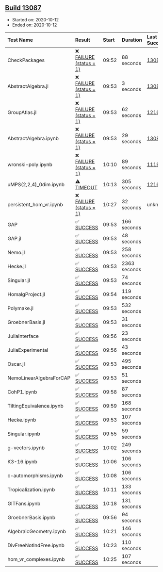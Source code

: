 ## [Build 13087](https://oscarci.mathematik.uni-kl.de/job/oscar/13087/)

* Started on: 2020-10-12
* Ended on: 2020-10-12

| Test Name    | Result | Start | Duration | Last Success | First Failure |
|:-------------|:-------|:------|:---------|:-------------|:--------------|
| CheckPackages | ❌ [FAILURE (status = 1)](https://oscarci.mathematik.uni-kl.de/job/oscar/13087/artifact/logs/build-13087/CheckPackages.log) | 09:52 | 88 seconds | [13085](https://oscarci.mathematik.uni-kl.de/job/oscar/13085/) | [13086](https://oscarci.mathematik.uni-kl.de/job/oscar/13086/) |
| AbstractAlgebra.jl | ❌ [FAILURE (status = 1)](https://oscarci.mathematik.uni-kl.de/job/oscar/13087/artifact/logs/build-13087/AbstractAlgebra.jl.log) | 09:53 | 3 seconds | [13085](https://oscarci.mathematik.uni-kl.de/job/oscar/13085/) | [13086](https://oscarci.mathematik.uni-kl.de/job/oscar/13086/) |
| GroupAtlas.jl | ❌ [FAILURE (status = 1)](https://oscarci.mathematik.uni-kl.de/job/oscar/13087/artifact/logs/build-13087/GroupAtlas.jl.log) | 09:53 | 62 seconds | [12167](https://oscarci.mathematik.uni-kl.de/job/oscar/12167/) | [12168](https://oscarci.mathematik.uni-kl.de/job/oscar/12168/) |
| AbstractAlgebra.ipynb | ❌ [FAILURE (status = 1)](https://oscarci.mathematik.uni-kl.de/job/oscar/13087/artifact/logs/build-13087/AbstractAlgebra.ipynb.log) | 09:53 | 29 seconds | [13085](https://oscarci.mathematik.uni-kl.de/job/oscar/13085/) | [13086](https://oscarci.mathematik.uni-kl.de/job/oscar/13086/) |
| wronski-poly.ipynb | ❌ [FAILURE (status = 1)](https://oscarci.mathematik.uni-kl.de/job/oscar/13087/artifact/logs/build-13087/wronski-poly.ipynb.log) | 10:10 | 89 seconds | [11192](https://oscarci.mathematik.uni-kl.de/job/oscar/11192/) | [11193](https://oscarci.mathematik.uni-kl.de/job/oscar/11193/) |
| uMPS(2,2,4)_0dim.ipynb | ⚠ [TIMEOUT](https://oscarci.mathematik.uni-kl.de/job/oscar/13087/artifact/logs/build-13087/uMPS-2-2-4-_0dim.ipynb.log) | 10:13 | 305 seconds | [12167](https://oscarci.mathematik.uni-kl.de/job/oscar/12167/) | [12168](https://oscarci.mathematik.uni-kl.de/job/oscar/12168/) |
| persistent_hom_vr.ipynb | ❌ [FAILURE (status = 1)](https://oscarci.mathematik.uni-kl.de/job/oscar/13087/artifact/logs/build-13087/persistent_hom_vr.ipynb.log) | 10:27 | 32 seconds | unknown | unknown |
| GAP | ✅ [SUCCESS](https://oscarci.mathematik.uni-kl.de/job/oscar/13087/artifact/logs/build-13087/GAP.log) | 09:53 | 166 seconds |  |  |
| GAP.jl | ✅ [SUCCESS](https://oscarci.mathematik.uni-kl.de/job/oscar/13087/artifact/logs/build-13087/GAP.jl.log) | 09:53 | 48 seconds |  |  |
| Nemo.jl | ✅ [SUCCESS](https://oscarci.mathematik.uni-kl.de/job/oscar/13087/artifact/logs/build-13087/Nemo.jl.log) | 09:53 | 258 seconds |  |  |
| Hecke.jl | ✅ [SUCCESS](https://oscarci.mathematik.uni-kl.de/job/oscar/13087/artifact/logs/build-13087/Hecke.jl.log) | 09:53 | 2363 seconds |  |  |
| Singular.jl | ✅ [SUCCESS](https://oscarci.mathematik.uni-kl.de/job/oscar/13087/artifact/logs/build-13087/Singular.jl.log) | 09:53 | 74 seconds |  |  |
| HomalgProject.jl | ✅ [SUCCESS](https://oscarci.mathematik.uni-kl.de/job/oscar/13087/artifact/logs/build-13087/HomalgProject.jl.log) | 09:54 | 119 seconds |  |  |
| Polymake.jl | ✅ [SUCCESS](https://oscarci.mathematik.uni-kl.de/job/oscar/13087/artifact/logs/build-13087/Polymake.jl.log) | 09:53 | 532 seconds |  |  |
| GroebnerBasis.jl | ✅ [SUCCESS](https://oscarci.mathematik.uni-kl.de/job/oscar/13087/artifact/logs/build-13087/GroebnerBasis.jl.log) | 09:53 | 31 seconds |  |  |
| JuliaInterface | ✅ [SUCCESS](https://oscarci.mathematik.uni-kl.de/job/oscar/13087/artifact/logs/build-13087/JuliaInterface.log) | 09:56 | 23 seconds |  |  |
| JuliaExperimental | ✅ [SUCCESS](https://oscarci.mathematik.uni-kl.de/job/oscar/13087/artifact/logs/build-13087/JuliaExperimental.log) | 09:56 | 43 seconds |  |  |
| Oscar.jl | ✅ [SUCCESS](https://oscarci.mathematik.uni-kl.de/job/oscar/13087/artifact/logs/build-13087/Oscar.jl.log) | 09:53 | 495 seconds |  |  |
| NemoLinearAlgebraForCAP | ✅ [SUCCESS](https://oscarci.mathematik.uni-kl.de/job/oscar/13087/artifact/logs/build-13087/NemoLinearAlgebraForCAP.log) | 09:53 | 51 seconds |  |  |
| CohP1.ipynb | ✅ [SUCCESS](https://oscarci.mathematik.uni-kl.de/job/oscar/13087/artifact/logs/build-13087/CohP1.ipynb.log) | 09:58 | 87 seconds |  |  |
| TiltingEquivalence.ipynb | ✅ [SUCCESS](https://oscarci.mathematik.uni-kl.de/job/oscar/13087/artifact/logs/build-13087/TiltingEquivalence.ipynb.log) | 09:59 | 168 seconds |  |  |
| Hecke.ipynb | ✅ [SUCCESS](https://oscarci.mathematik.uni-kl.de/job/oscar/13087/artifact/logs/build-13087/Hecke.ipynb.log) | 09:53 | 107 seconds |  |  |
| Singular.ipynb | ✅ [SUCCESS](https://oscarci.mathematik.uni-kl.de/job/oscar/13087/artifact/logs/build-13087/Singular.ipynb.log) | 09:55 | 59 seconds |  |  |
| g-vectors.ipynb | ✅ [SUCCESS](https://oscarci.mathematik.uni-kl.de/job/oscar/13087/artifact/logs/build-13087/g-vectors.ipynb.log) | 10:02 | 249 seconds |  |  |
| K3-16.ipynb | ✅ [SUCCESS](https://oscarci.mathematik.uni-kl.de/job/oscar/13087/artifact/logs/build-13087/K3-16.ipynb.log) | 10:06 | 106 seconds |  |  |
| c-automorphisms.ipynb | ✅ [SUCCESS](https://oscarci.mathematik.uni-kl.de/job/oscar/13087/artifact/logs/build-13087/c-automorphisms.ipynb.log) | 10:08 | 106 seconds |  |  |
| Tropicalization.ipynb | ✅ [SUCCESS](https://oscarci.mathematik.uni-kl.de/job/oscar/13087/artifact/logs/build-13087/Tropicalization.ipynb.log) | 10:11 | 133 seconds |  |  |
| GITFans.ipynb | ✅ [SUCCESS](https://oscarci.mathematik.uni-kl.de/job/oscar/13087/artifact/logs/build-13087/GITFans.ipynb.log) | 10:18 | 131 seconds |  |  |
| GroebnerBasis.ipynb | ✅ [SUCCESS](https://oscarci.mathematik.uni-kl.de/job/oscar/13087/artifact/logs/build-13087/GroebnerBasis.ipynb.log) | 09:56 | 94 seconds |  |  |
| AlgebraicGeometry.ipynb | ✅ [SUCCESS](https://oscarci.mathematik.uni-kl.de/job/oscar/13087/artifact/logs/build-13087/AlgebraicGeometry.ipynb.log) | 10:21 | 146 seconds |  |  |
| DivFreeNotIndFree.ipynb | ✅ [SUCCESS](https://oscarci.mathematik.uni-kl.de/job/oscar/13087/artifact/logs/build-13087/DivFreeNotIndFree.ipynb.log) | 10:23 | 110 seconds |  |  |
| hom_vr_complexes.ipynb | ✅ [SUCCESS](https://oscarci.mathematik.uni-kl.de/job/oscar/13087/artifact/logs/build-13087/hom_vr_complexes.ipynb.log) | 10:25 | 107 seconds |  |  |

